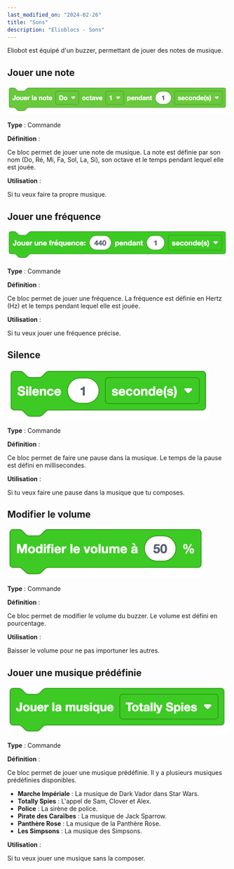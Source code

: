 ```yaml
---
last_modified_on: "2024-02-26"
title: "Sons"
description: "Elioblocs - Sons"
---
```


Eliobot est équipé d'un buzzer, permettant de jouer des notes de musique.

## Jouer une note

![Play note](../../../static/img/elioblocs/blocs/sounds/jouer-note.png)

**Type** : Commande

**Définition** :

Ce bloc permet de jouer une note de musique. La note est définie par son nom (Do, Ré, Mi, Fa, Sol, La, Si), son octave et le temps pendant lequel elle est jouée.

**Utilisation** :

Si tu veux faire ta propre musique.

## Jouer une fréquence

![Play frequence](../../../static/img/elioblocs/blocs/sounds/jouer-frequence.png)

**Type** : Commande

**Définition** :

Ce bloc permet de jouer une fréquence. La fréquence est définie en Hertz (Hz) et le temps pendant lequel elle est jouée.

**Utilisation** :

Si tu veux jouer une fréquence précise.

## Silence

![Play silence](../../../static/img/elioblocs/blocs/sounds/silence.png)

**Type** : Commande

**Définition** :

Ce bloc permet de faire une pause dans la musique. Le temps de la pause est défini en millisecondes.

**Utilisation** :

Si tu veux faire une pause dans la musique que tu composes.

## Modifier le volume

![Change volume](../../../static/img/elioblocs/blocs/sounds/modifier-volume.png)

**Type** : Commande

**Définition** :

Ce bloc permet de modifier le volume du buzzer. Le volume est défini en pourcentage.

**Utilisation** :

Baisser le volume pour ne pas importuner les autres.

## Jouer une musique prédéfinie

![Play predefined musics](../../../static/img/elioblocs/blocs/sounds/jouer-musique.png)

**Type** : Commande

**Définition** :

Ce bloc permet de jouer une musique prédéfinie. Il y a plusieurs musiques prédéfinies disponibles.
- **Marche Impériale** : La musique de Dark Vador dans Star Wars.
- **Totally Spies** : L'appel de Sam, Clover et Alex.
- **Police** : La sirène de police.
- **Pirate des Caraïbes** : La musique de Jack Sparrow.
- **Panthère Rose** : La musique de la Panthère Rose.
- **Les Simpsons** : La musique des Simpsons.

**Utilisation** :

Si tu veux jouer une musique sans la composer.

